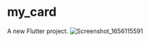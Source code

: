 # my_card

A new Flutter project.
![Screenshot_1656115591](https://user-images.githubusercontent.com/82958658/175750193-505652ef-d24f-4ac8-a798-b816825ba153.png)
